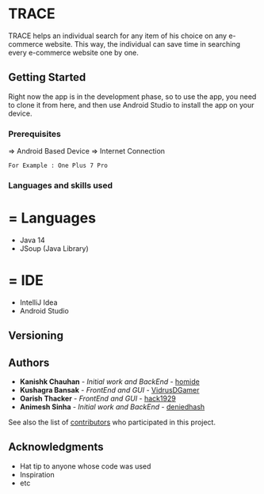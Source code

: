 # TRACE

TRACE helps an individual search for any item of his choice on any e-commerce website. This way, the individual can save time in searching every e-commerce website one by one.

## Getting Started

Right now the app is in the development phase, so to use the app, you need to clone it from here, and then use Android Studio to install the app on your device.

### Prerequisites

=> Android Based Device
=> Internet Connection 

```
For Example : One Plus 7 Pro
```

### Languages and skills used

=
Languages
=

+ Java 14
+ JSoup (Java Library)

=
IDE
=

+ IntelliJ Idea
+ Android Studio  

## Versioning
 

## Authors

* **Kanishk Chauhan** - *Initial work and BackEnd* - [homide](https://github.com/homide)
* **Kushagra Bansak** - *FrontEnd and GUI* - [VidrusDGamer](https://github.com/VirusDGamer)
* **Oarish Thacker** - *FrontEnd and GUI* - [hack1929](https://github.com/hack1929)
* **Animesh Sinha** - *Initial work and BackEnd* - [deniedhash](https://github.com/deniedhash)

See also the list of [contributors](https://github.com/homide/Trace_Main/graphs/contributors) who participated in this project.

## Acknowledgments

* Hat tip to anyone whose code was used
* Inspiration
* etc

